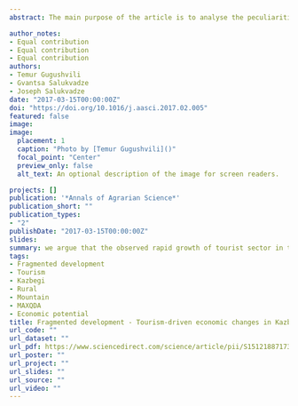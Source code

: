 ```yaml
---
abstract: The main purpose of the article is to analyse the peculiarities of tourism development and linkages between tourism sector and other branches of economy, especially agriculture, in the selected areas of Kazbegi Municipality - the town of Stepantsminda and villages of Sno and Juta. The research is focused on the socioeconomic aspects of tourism development, in particular, tourism services provided by local communities with emphasis on the influence of the family farming to the visitors' outlook with reference to the local agricultural products. It is notable that participant observation of stakeholders and in-depth interviews with native and inbound tourists was used to study the current stage and potential of the host communities in terms of tourism development. Based on the research we argue that the observed rapid growth of tourist sector in the areas under investigation triggers economic growth, however the development is still fragmented and incomplete, as other branches of economy like agriculture, trade, etc., that should be connected to tourism activities, do not enjoy the expected growth. The research combines innovative and well established methodological approach for collecting and analysing qualitative data with help of MAXQDA and MAXApp.

author_notes:
- Equal contribution
- Equal contribution
- Equal contribution 
authors:
- Temur Gugushvili
- Gvantsa Salukvadze
- Joseph Salukvadze
date: "2017-03-15T00:00:00Z"
doi: "https://doi.org/10.1016/j.aasci.2017.02.005"
featured: false
image: 
image:
  placement: 1
  caption: "Photo by [Temur Gugushvili]()"
  focal_point: "Center"
  preview_only: false
  alt_text: An optional description of the image for screen readers.

projects: []
publication: '*Annals of Agrarian Science*'
publication_short: ""
publication_types:
- "2"
publishDate: "2017-03-15T00:00:00Z"
slides: 
summary: we argue that the observed rapid growth of tourist sector in the areas under investigation triggers economic growth, however the development is still fragmented and incomplete, as other branches of economy like agriculture, trade, etc., that should be connected to tourism activities, do not enjoy the expected growth.
tags:
- Fragmented development
- Tourism
- Kazbegi
- Rural
- Mountain
- MAXQDA
- Economic potential
title: Fragmented development - Tourism-driven economic changes in Kazbegi, Georgia
url_code: ""
url_dataset: ""
url_pdf: https://www.sciencedirect.com/science/article/pii/S1512188717300155
url_poster: ""
url_project: ""
url_slides: ""
url_source: ""
url_video: ""
---
```

